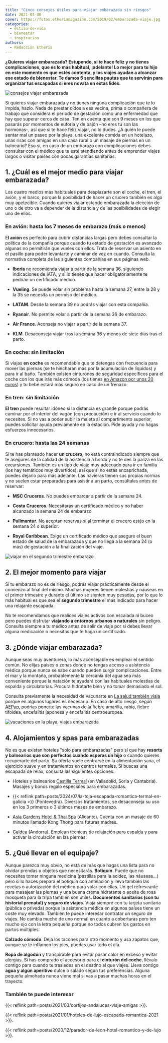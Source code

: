 ```yaml
---
title: "Cinco consejos útiles para viajar embarazada sin riesgos"
date: 2021-03-30
cover: https://fotos.etheriamagazine.com/2019/02/embarazada-viaje.jpg
categories: 
  - estilo-de-vida
  - bienestar
  - inspiracion
authors: 
  - Redacción Etheria
---
```


**¿Quieres viajar embarazada? Estupendo, si te hace feliz y no tienes complicaciones, 
que es lo más habitual, ¡adelante! Lo mejor para tu hijo en este momento es que estés 
contenta, y los viajes ayudan a alcanzar ese estado de bienestar. Te damos 5 sencillas 
pautas que te servirán para organizar tus escapadas si eres novata en estas lides.** 

![consejos viajar embarazada](https://fotos.etheriamagazine.com/2019/02/mujer-embarazo-viaje.jpg "Consejos para viajar embarazada.")

Si quieres viajar embarazada y no tienes ninguna complicación que te lo impida, hazlo. 
Nada de prestar oídos a esa vecina, prima o compañera de trabajo que considera el 
periodo de gestación como una enfermedad que hay que superar cerca de casa. Ten en 
cuenta que son 9 meses en los que pasarás por momentos de euforia y de bajón –no eres tú 
son las hormonas–, así que si te hace feliz viajar, no lo dudes. ¿A quién le puede 
sentar mal un paseo por la playa, una excelente comida en un hotelazo, unas risas con 
amigas en una casa rural o un masaje de piernas en un balneario? Eso sí, en caso de un 
embarazo con complicaciones debes consultar con el médico que te esté atendiendo antes 
de emprender viajes largos o visitar países con pocas garantías sanitarias. 

## 1\. ¿Cuál es el mejor medio para viajar embarazada?

Los cuatro medios más habituales para desplazarte son el coche, el tren, el avión, y el 
barco, porque la posibilidad de hacer un crucero también es algo muy apetecible. Cuando 
quieres viajar estando embarazada la elección de uno o de otro va a depender de la 
distancia y de las posibilidades de elegir uno de ellos. 

### En avión: hasta los 7 meses de embarazo (más o menos)

E**l avión** es perfecto para cubrir distancias largas pero debes consultar la política 
de la compañía porque cuando tu estado de gestación es avanzado algunas no permitirán 
que vueles con ellos. Trata de reservar un asiento en el pasillo para poder levantarte y 
caminar de vez en cuando. Consulta la normativa completa de las siguientes compañías en 
sus páginas web. 

- **Iberia** no recomienda viajar a partir de la semana 36, siguiendo indicaciones de 
IATA, y si lo tienes que hacer obligatoriamente te pedirán un certificado médico. 

- **Vueling**. Se puede volar sin problema hasta la semana 27, entre la 28 y la 35 se 
necesita un permiso del médico. 

- **LATAM**. Desde la semana 39 no podrás viajar con esta compañía. 

- **Ryanair**. No permite volar a partir de la semana 36 de embarazo. 

- **Air France**. Aconseja no viajar a partir de la semana 37. 

- **KLM**. Desaconseja viajar tras la semana 36 y menos de siete días tras el parto. 

### En coche: sin limitación

Si viajas **en coche** es recomendable que te detengas con frecuencia para mover las 
piernas (se te hincharán más por la acumulación de líquidos) y para ir al baño. También 
existen cinturones de seguridad específicos para el coche con los que irás más cómoda 
(los tienes [en Amazon por unos 20 euros](https://amzn.to/3whiNeH)) y tu bebé estará más 
seguro en caso de un frenazo. 

### En tren: sin limitación

**El tren** puede resultar idóneo si la distancia es grande porque podrás caminar por el 
interior del vagón (con precaución) e ir al servicio cuando lo necesites. Si no vas a 
poder subir la maleta al compartimento superior, puedes solicitar ayuda previamente en 
la estación. Pide ayuda y no hagas esfuerzos innecesarios. 

### En crucero: hasta las 24 semanas

Si te has planteado hacer **un crucero**, no está contraindicado siempre que te asegures 
de la calidad de la asistencia a bordo y no te des la paliza en las excursiones. También 
es un tipo de viaje muy adecuado para ir en familia (los hay temáticos muy divertidos), 
así que si no estás encaprichada, puedes dejarlo para más adelante. Las navieras tienen 
sus propias normas y no suelen estar preparadas para asistir a un parto, consúltalas 
antes de reservar: 

- **MSC Cruceros**. No puedes embarcar a partir de la semana 24. 

- **Costa Cruceros**. Necesitarás un certificado médico y no haber alcanzado la semana 
24 de embarazo. 

- **Pullmantur**. No aceptan reservas si al terminar el crucero estás en la semana 24 o 
superior. 

- **Royal Caribbean**. Exige un certificado médico que asegure el buen estado de salud 
de la embarazada y que no llega a la semana 24 (o más) de gestación a la finalización 
del viaje. 

![viajar en el segundo trimestre embarazo](https://fotos.etheriamagazine.com/2019/02/viajar-embarazada.jpg "El mejor momento para viajar durante el embarazo es en el segundo trimestre.")

## 2\. El mejor momento para viajar

Si tu embarazo no es de riesgo, podrás viajar prácticamente desde el comienzo al final 
del mismo. Muchas mujeres tienen molestias y náuseas en el primer trimestre y durante el 
último se sienten muy pesadas, por lo que lo más habitual es que sea el **segundo 
trimestre** el más indicado para hacer una relajante escapada. 

No te recomendamos que realices viajes activos con escalada ni buceo pero puedes 
disfrutar **viajando a entornos urbanos o naturales** sin peligro. Consulta siempre a tu 
médico antes de salir de viaje por si debes llevar alguna medicación o necesitas que te 
haga un certificado. 

## 3\. ¿Dónde viajar embarazada?

Aunque seas muy aventurera, lo más aconsejable es emplear el sentido común. No elijas 
países o zonas donde no tengas acceso a asistencia médica porque nunca se sabe cuando 
pueden surgir complicaciones. Entre el mar y la montaña, probablemente la cercanía del 
agua sea más conveniente porque la natación te ayudará con las habituales molestias de 
espalda y circulatorias. Procura hidratarte bien y no tomar demasiado el sol. 

Consulta previamente la necesidad de vacunarte en [La salud también 
viaja](http://www.mscbs.gob.es/profesionales/saludPaises.do) porque en algunos lugares 
es necesario. En caso de alto riesgo, según 
[AEPap](https://www.aepap.org/sites/default/files/vacunacion_en_el_embarazo_def.pdf), 
podrías ponerte las vacunas de la fiebre amarilla, rabia, fiebre tifoidea, encefalitis 
japonesa y encefalitis centroeuropea. 

![vacaciones en la playa, viajes embarazada](https://fotos.etheriamagazine.com/2019/02/embarazada-viaje.jpg "La natación es uno de los ejercicios más convenientes durante el embarazo.")

## 4\. Alojamientos y spas para embarazadas

No es que existan hoteles "solo para embarazadas" pero sí que hay **resorts y balnearios 
que son perfectos cuando esperas un hijo** o cuando quieres recuperarte del parto. Su 
oferta suele centrarse en la alimentación sana, el ejercicio suave y en tratamientos en 
centros termales. Si buscas una escapada de relax, consulta las siguientes opciones: 

- Hoteles y balnearios [Castilla 
Termal](https://www.castillatermal.com/embarazo-agua-termal/) (en Valladolid, Soria y 
Cantabria). Masajes y bonos regalo especiales para embarazadas. 

- {{< reflink path=posts/2024/07/la-toja-escapada-romantica-termal-en-galicia >}} 
(Pontevedra). Diversos tratamientos, se desaconseja su uso en los 3 primeros o 3 últimos 
meses de embarazo. 

- [Asia Gardens Hotel & Thai Spa](https://www.asiagardens.es/tratamientos) (Alicante). 
Cuenta con un masaje de 60 minutos llamado Kong Thong para futuras madres. 

- [Caldea](https://www.caldea.com/blog/beneficios-masajes-embarazadas/) (Andorra). 
Emplean técnicas de relajación para espalda y para activar la circulación en las 
piernas. 

## 5\. ¿Qué llevar en el equipaje?

Aunque parezca muy obvio, no está de más que hagas una lista para no olvidar prendas u 
objetos que necesitarás. **Botiquín**. Puede que no necesites tomar ninguna medicina 
(pastillas para la acidez, las náuseas...) pero si lo haces prepara el botiquín con 
antelación y lleva también las recetas o autorización del médico para volar con ellas. 
Un gel refrescante para masajear las piernas y una buena crema hidratante o aceite de 
rosa mosqueta para la tripa también son útiles. **Documentos sanitarios (con tu 
historial prenatal) y seguro de viajes**. Viaja siempre con tu tarjeta sanitaria 
(pública o privada) porque la asistencia médica en algunos países tiene un coste muy 
elevado. También te puede interesar contratar un seguro de viajes. No cambia mucho de 
uno normal en cuanto a coberturas pero ten mucho ojo con la letra pequeña porque no 
todos cubren los gastos en partos múltiples. 

**Calzado cómodo**. Deja los tacones para otro momento y usa zapatos que, aunque se te 
inflamen los pies, puedas usar todo el día. 

**Ropa de algodón** y transpirable para evitar pasar calor en exceso y evitar alergias. 
Si has comprado el accesorio para el **cinturón del coche**, llévalo contigo para cuando 
te traslades en el destino al que viajes. Lleva contigo **agua y algún aperitivo** dulce 
o salado según tus preferencias. Alguna pequeña almohada nunca viene mal si vas a pasar 
muchas horas en el trayecto. 

### También te puede interesar

{{< reflink path=posts/2021/03/cortijos-andaluces-viaje-amigas >}}. 

{{< reflink path=posts/2021/01/hoteles-de-lujo-escapada-romantica-2021 >}}. 

{{< reflink path=posts/2020/12/parador-de-leon-hotel-romantico-y-de-lujo >}}.
